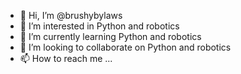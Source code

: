 - 👋 Hi, I’m @brushybylaws
- 👀 I’m interested in Python and robotics
- 🌱 I’m currently learning Python and robotics
- 💞️ I’m looking to collaborate on Python and robotics
- 📫 How to reach me ...

<!---
brushybylaws/brushybylaws is a ✨ special ✨ repository because its `README.md` (this file) appears on your GitHub profile.
You can click the Preview link to take a look at your changes.
--->

